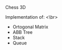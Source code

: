 Chess 3D

Implementation of: <\br>
 <ul>
  <li>Ortogonal Matrix</li>
  <li>ABB Tree</li>
  <li>Stack</li>
  <li>Queue</li>
</ul> 
